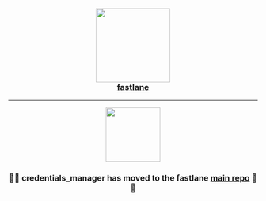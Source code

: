 
<h3 align="center">
  <a href="https://github.com/fastlane/fastlane">
    <img src="https://raw.githubusercontent.com/fastlane/fastlane/master/fastlane/assets/fastlane.png" width="150" />
    <br />
    fastlane
  </a>
</h3>

------

<p align="center">
  <img src="https://raw.githubusercontent.com/fastlane/fastlane/master/credentials_manager/assets/credentials_manager.png" height="110">
</p>

<h3 align="center">💎🚀 <b>credentials_manager</b> has moved to the <b>fastlane</b> <a href='https://github.com/fastlane/fastlane/tree/master/credentials_manager'>main repo</a> 🚀💎</h2>

